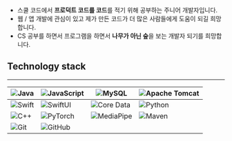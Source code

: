 - 스쿨 코드에서  **프로덕트 코드를 코드**를 적기 위해 공부하는 주니어 개발자입니다.
- 웹 / 앱 개발에 관심이 있고 제가 만든 코드가 더 많은 사람들에게 도움이 되길 희망합니다.
- CS 공부를 하면서 프로그램을 하면서 **나무가 아닌 숲**을 보는 개발자 되기를 희망합니다.

## Technology stack
---
| ![Java](https://img.shields.io/badge/java-007396?style=for-the-badge&logo=java&logoColor=white) | ![JavaScript](https://img.shields.io/badge/javascript-F7DF1E?style=for-the-badge&logo=javascript&logoColor=black) | ![MySQL](https://img.shields.io/badge/mysql-4479A1?style=for-the-badge&logo=mysql&logoColor=white) | ![Apache Tomcat](https://img.shields.io/badge/Apache_Tomcat-F8DC75?style=for-the-badge&logo=apache-tomcat&logoColor=black) |
| --- | --- | --- | --- |
| ![Swift](https://img.shields.io/badge/swift-FA7343?style=for-the-badge&logo=swift&logoColor=white) | ![SwiftUI](https://img.shields.io/badge/SwiftUI-007396?style=for-the-badge&logo=swift&logoColor=white) | ![Core Data](https://img.shields.io/badge/Core_Data-4479A1?style=for-the-badge&logo=core-data&logoColor=white) | ![Python](https://img.shields.io/badge/python-3776AB?style=for-the-badge&logo=python&logoColor=white) |
| ![C++](https://img.shields.io/badge/c++-00599C?style=for-the-badge&logo=c%2B%2B&logoColor=white) | ![PyTorch](https://img.shields.io/badge/PyTorch-EE4C2C?style=for-the-badge&logo=pytorch&logoColor=white) | ![MediaPipe](https://img.shields.io/badge/MediaPipe-00A1AB?style=for-the-badge&logo=mediapipe&logoColor=white) | ![Maven](https://img.shields.io/badge/Maven-C71A36?style=for-the-badge&logo=apache-maven&logoColor=white) |
| ![Git](https://img.shields.io/badge/git-F05032?style=for-the-badge&logo=git&logoColor=white) | ![GitHub](https://img.shields.io/badge/github-181717?style=for-the-badge&logo=github&logoColor=white) |

